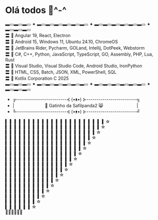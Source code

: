 # Olá todos 👋^-^

▬▭▬▭▬▭ ✦ ▬▭▬▭▬▭▬▭▬▭▬▭ ✦ ▬▭▬▭▬▭▬▭▬▭▬▭ ✦ ▬▭▬▭▬▭                    
〓 🩷 Angular 19, React, Electron                          
〓 🩷 Android 15, Windows 11, Ubuntu 24.10, ChromeOS                                
〓 🩷 JetBrains Rider, Pycharm, GOLand, Intellij, DotPeek, Webstorm                  
〓 🩷 C#, C++, Python, JavaScript, TypeScript, GO, Assembly, PHP, Lua, Rust                         
〓 🩷 Visual Studio, Visual Studio Code, Android Studio, IronPython                        
〓 🩷 HTML, CSS, Batch, JSON, XML, PowerShell, SQL                              
〓 🩷 Kotlix Corporation C 2025                                   
▬▭▬▭▬▭ ✦ ▬▭▬▭▬▭▬▭▬▭▬▭ ✦ ▬▭▬▭▬▭▬▭▬▭▬▭ ✦ ▬▭▬▭▬▭

* ╔-------------------------⊰ (•ᴥ•) ⊱-------------------------╗
* |ㅤ ㅤㅤㅤ ㅤㅤㅤ🩷 Gatinho da Safilpanda2 😸ㅤㅤㅤ ㅤㅤㅤㅤㅤ|
* ╚-------------------------⊰ (•ᴥ•) ⊱-------------------------╝

▍ ▍ ▍ ▍ ▍ ▍ ▍ ▍ ▍ ▍ ▍ ▍ ▍ ▍ ▍ ▍ ▍ ▍ ▍ ▍ ▍ ▍☆                                                                                                                
▍ ▍ ▍ ▍ ▍ ▍ ▍ ▍ ▍ ▍ ▍ ▍ ▍ ▍ ▍ ▍ ▍ ▍ ▍ ▍ ▍☆                                                                                                
▍ ▍ ▍ ▍ ▍ ▍ ▍ ▍ ▍ ▍ ▍ ▍ ▍ ▍ ▍ ▍ ▍ ▍ ▍ ▍☆                                                                                      
▍ ▍ ▍ ▍ ▍ ▍ ▍ ▍ ▍ ▍ ▍ ▍ ▍ ▍ ▍ ▍ ▍ ▍ ▍☆                                                                        
▍ ▍ ▍ ▍ ▍ ▍ ▍ ▍ ▍ ▍ ▍ ▍ ▍ ▍ ▍ ▍ ▍ ▍☆                                                                                      
▍ ▍ ▍ ▍ ▍ ▍ ▍ ▍ ▍ ▍ ▍ ▍ ▍ ▍ ▍ ▍ ▍☆                                                                          
▍ ▍ ▍ ▍ ▍ ▍ ▍ ▍ ▍ ▍ ▍ ▍ ▍ ▍ ▍ ▍☆                                                                        
▍ ▍ ▍ ▍ ▍ ▍ ▍ ▍ ▍ ▍ ▍ ▍ ▍ ▍ ▍☆                                                                            
▍ ▍ ▍ ▍ ▍ ▍ ▍ ▍ ▍ ▍ ▍ ▍ ▍ ▍☆                                                                                                                                                
▍ ▍ ▍ ▍ ▍ ▍ ▍ ▍ ▍ ▍ ▍ ▍ ▍☆                                                                                                                                                                   
▍ ▍ ▍ ▍ ▍ ▍ ▍ ▍ ▍ ▍ ▍ ▍☆                                                                                                 
▍ ▍ ▍ ▍ ▍ ▍ ▍ ▍ ▍ ▍ ▍☆                                                                                                    
▍ ▍ ▍ ▍ ▍ ▍ ▍ ▍ ▍ ▍☆                                                                                                                                          
▍ ▍ ▍ ▍ ▍ ▍ ▍ ▍ ▍☆                                                                                          
▍ ▍ ▍ ▍ ▍ ▍ ▍ ▍☆                                                                                                                                                   
▍ ▍ ▍ ▍ ▍ ▍ ▍☆                                                                                                   
▍ ▍ ▍ ▍ ▍ ▍☆                                                                                                               
🩷🩷🩷🩷🩷🩷
